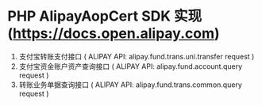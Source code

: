 # PHP AlipayAopCert SDK 实现 (https://docs.open.alipay.com)

1. 支付宝转账支付接口 ( ALIPAY API: alipay.fund.trans.uni.transfer request )
2. 支付宝资金账户资产查询接口 ( ALIPAY API: alipay.fund.account.query request )
3. 转账业务单据查询接口 ( ALIPAY API: alipay.fund.trans.common.query request )
